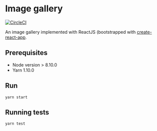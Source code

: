 # Image gallery

[![CircleCI](https://circleci.com/gh/ysa23/image-gallery.svg?style=svg)](https://circleci.com/gh/ysa23/image-gallery)

An image gallery implemented with ReactJS (bootstrapped with [create-react-app](https://github.com/facebook/create-react-app).

## Prerequisites
* Node version > 8.10.0
* Yarn 1.10.0

## Run
```
yarn start
```

## Running tests
```
yarn test
```